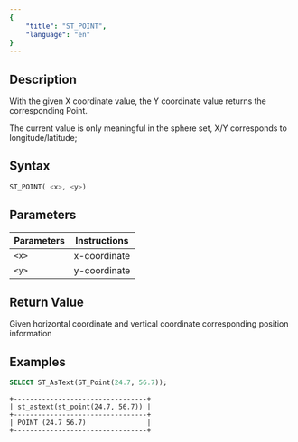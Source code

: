 ```yaml
---
{
    "title": "ST_POINT",
    "language": "en"
}
---
```


## Description

With the given X coordinate value, the Y coordinate value returns the corresponding Point.

The current value is only meaningful in the sphere set, X/Y corresponds to longitude/latitude;

## Syntax

```sql
ST_POINT( <x>, <y>)
```
## Parameters

| Parameters | Instructions |
|-----|--------------|
| `<x>` | x-coordinate |
| `<y>` | y-coordinate |

## Return Value

Given horizontal coordinate and vertical coordinate corresponding position information

## Examples

```sql
SELECT ST_AsText(ST_Point(24.7, 56.7));
```

```text
+---------------------------------+
| st_astext(st_point(24.7, 56.7)) |
+---------------------------------+
| POINT (24.7 56.7)               |
+---------------------------------+
```